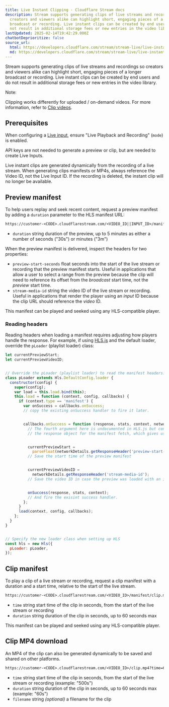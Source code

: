 ```yaml
---
title: Live Instant Clipping · Cloudflare Stream docs
description: Stream supports generating clips of live streams and recordings so
  creators and viewers alike can highlight short, engaging pieces of a longer
  broadcast or recording. Live instant clips can be created by end users and do
  not result in additional storage fees or new entries in the video library.
lastUpdated: 2025-02-14T19:42:29.000Z
chatbotDeprioritize: false
source_url:
  html: https://developers.cloudflare.com/stream/stream-live/live-instant-clipping/
  md: https://developers.cloudflare.com/stream/stream-live/live-instant-clipping/index.md
---
```


Stream supports generating clips of live streams and recordings so creators and viewers alike can highlight short, engaging pieces of a longer broadcast or recording. Live instant clips can be created by end users and do not result in additional storage fees or new entries in the video library.

Note:

Clipping works differently for uploaded / on-demand videos. For more information, refer to [Clip videos](https://developers.cloudflare.com/stream/edit-videos/video-clipping/).

## Prerequisites

When configuring a [Live input](https://developers.cloudflare.com/stream/stream-live/start-stream-live/), ensure "Live Playback and Recording" (`mode`) is enabled.

API keys are not needed to generate a preview or clip, but are needed to create Live Inputs.

Live instant clips are generated dynamically from the recording of a live stream. When generating clips manifests or MP4s, always reference the Video ID, not the Live Input ID. If the recording is deleted, the instant clip will no longer be available.

## Preview manifest

To help users replay and seek recent content, request a preview manifest by adding a `duration` parameter to the HLS manifest URL:

```txt
https://customer-<CODE>.cloudflarestream.com/<VIDEO_ID||INPUT_ID>/manifest/video.m3u8?duration=5m
```

* `duration` string duration of the preview, up to 5 minutes as either a number of seconds ("30s") or minutes ("3m")

When the preview manifest is delivered, inspect the headers for two properties:

* `preview-start-seconds` float seconds into the start of the live stream or recording that the preview manifest starts. Useful in applications that allow a user to select a range from the preview because the clip will need to reference its offset from the *broadcast* start time, not the *preview* start time.
* `stream-media-id` string the video ID of the live stream or recording. Useful in applications that render the player using an *input* ID because the clip URL should reference the *video* ID.

This manifest can be played and seeked using any HLS-compatible player.

### Reading headers

Reading headers when loading a manifest requires adjusting how players handle the response. For example, if using [HLS.js](https://github.com/video-dev/hls.js) and the default loader, override the `pLoader` (playlist loader) class:

```js
let currentPreviewStart;
let currentPreviewVideoID;


// Override the pLoader (playlist loader) to read the manifest headers:
class pLoader extends Hls.DefaultConfig.loader {
  constructor(config) {
    super(config);
    var load = this.load.bind(this);
    this.load = function (context, config, callbacks) {
      if (context.type == 'manifest') {
        var onSuccess = callbacks.onSuccess;
        // copy the existing onSuccess handler to fire it later.


        callbacks.onSuccess = function (response, stats, context, networkDetails) {
          // The fourth argument here is undocumented in HLS.js but contains
          // the response object for the manifest fetch, which gives us headers:


          currentPreviewStart =
            parseFloat(networkDetails.getResponseHeader('preview-start-seconds'));
          // Save the start time of the preview manifest


          currentPreviewVideoID =
            networkDetails.getResponseHeader('stream-media-id');
          // Save the video ID in case the preview was loaded with an input ID


          onSuccess(response, stats, context);
          // And fire the exisint success handler.
        };
      }
      load(context, config, callbacks);
    };
  }
}


// Specify the new loader class when setting up HLS
const hls = new Hls({
  pLoader: pLoader,
});
```

## Clip manifest

To play a clip of a live stream or recording, request a clip manifest with a duration and a start time, relative to the start of the live stream.

```txt
https://customer-<CODE>.cloudflarestream.com/<VIDEO_ID>/manifest/clip.m3u8?time=600s&duration=30s
```

* `time` string start time of the clip in seconds, from the start of the live stream or recording
* `duration` string duration of the clip in seconds, up to 60 seconds max

This manifest can be played and seeked using any HLS-compatible player.

## Clip MP4 download

An MP4 of the clip can also be generated dynamically to be saved and shared on other platforms.

```txt
https://customer-<CODE>.cloudflarestream.com/<VIDEO_ID>/clip.mp4?time=600s&duration=30s&filename=clip.mp4
```

* `time` string start time of the clip in seconds, from the start of the live stream or recording (example: "500s")
* `duration` string duration of the clip in seconds, up to 60 seconds max (example: "60s")
* `filename` string *(optional)* a filename for the clip
